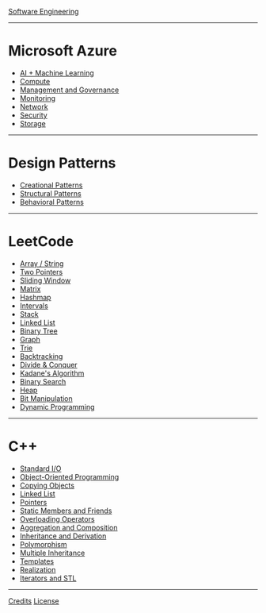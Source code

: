 [Software Engineering](./README.md)

---

# Microsoft Azure

- [AI + Machine Learning](./azure/ai_+_machine_learning.md)
- [Compute](./azure/compute.md)
- [Management and Governance](./azure/management_and_governance.md)
- [Monitoring](./azure/monitoring.md)
- [Network](./azure/network.md)
- [Security](./azure/security.md)
- [Storage](./azure/storage.md)

---

# Design Patterns

- [Creational Patterns]()
- [Structural Patterns]()
- [Behavioral Patterns]()

---

# LeetCode

- [Array / String](./leetcode/array_string.md)
- [Two Pointers](./leetcode/two_pointers.md)
- [Sliding Window]()
- [Matrix]()
- [Hashmap](./leetcode/hashmap.md)
- [Intervals]()
- [Stack]()
- [Linked List]()
- [Binary Tree](./leetcode/binary_tree.md)
- [Graph]()
- [Trie]()
- [Backtracking]()
- [Divide & Conquer]()
- [Kadane's Algorithm]()
- [Binary Search]()
- [Heap]()
- [Bit Manipulation]()
- [Dynamic Programming]()

---

# C++

- [Standard I/O](./cpp/standard_io.md)
- [Object-Oriented Programming](./cpp/oop.md)
- [Copying Objects](./cpp/copying_objects.md)
- [Linked List](./cpp/linked_list.md)
- [Pointers](./cpp/pointers.md)
- [Static Members and Friends](./cpp/static_members_and_friends.md)
- [Overloading Operators](./cpp/overloading_operators.md)
- [Aggregation and Composition]()
- [Inheritance and Derivation]()
- [Polymorphism]()
- [Multiple Inheritance]()
- [Templates]()
- [Realization]()
- [Iterators and STL]()

---

[Credits](CREDITS.md)
[License](./LICENSE.md)

